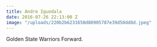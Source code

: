 ```yaml
---
title: Andre Iguodala
date: 2016-07-26 22:13:00 Z
image: "/uploads/220b2b6231650d80905787e39d50dd8d.jpeg"
---
```


Golden State Warriors Forward. 